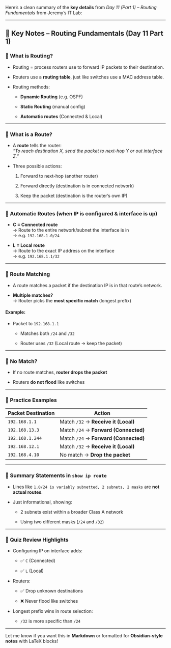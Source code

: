 Here’s a clean summary of the **key details** from _Day 11 (Part 1) – Routing Fundamentals_ from Jeremy’s IT Lab:

---

## 🔑 Key Notes – Routing Fundamentals (Day 11 Part 1)

### 📌 What is Routing?

- Routing = process routers use to forward IP packets to their destination.
    
- Routers use a **routing table**, just like switches use a MAC address table.
    
- Routing methods:
    
    - **Dynamic Routing** (e.g. OSPF)
        
    - **Static Routing** (manual config)
        
    - **Automatic routes** (Connected & Local)
        

---

### 📌 What is a Route?

- A **route** tells the router:  
    _“To reach destination X, send the packet to next-hop Y or out interface Z.”_
    
- Three possible actions:
    
    1. Forward to next-hop (another router)
        
    2. Forward directly (destination is in connected network)
        
    3. Keep the packet (destination is the router’s own IP)
        

---

### 📌 Automatic Routes (when IP is configured & interface is up)

- **C = Connected route**  
    → Route to the entire network/subnet the interface is in  
    → e.g. `192.168.1.0/24`
    
- **L = Local route**  
    → Route to the exact IP address on the interface  
    → e.g. `192.168.1.1/32`
    

---

### 📌 Route Matching

- A route matches a packet if the destination IP is in that route’s network.
    
- **Multiple matches?**  
    → Router picks the **most specific match** (longest prefix)
    

#### Example:

- Packet to `192.168.1.1`
    
    - Matches both `/24` and `/32`
        
    - Router uses `/32` (Local route → keep the packet)
        

---

### 📌 No Match?

- If no route matches, **router drops the packet**
    
- Routers **do not flood** like switches
    

---

### 📌 Practice Examples

|Packet Destination|Action|
|---|---|
|`192.168.1.1`|Match `/32` → **Receive it (Local)**|
|`192.168.13.3`|Match `/24` → **Forward (Connected)**|
|`192.168.1.244`|Match `/24` → **Forward (Connected)**|
|`192.168.12.1`|Match `/32` → **Receive it (Local)**|
|`192.168.4.10`|No match → **Drop the packet**|

---

### 📌 Summary Statements in `show ip route`

- Lines like `1.0/24 is variably subnetted, 2 subnets, 2 masks` are **not actual routes**.
    
- Just informational, showing:
    
    - 2 subnets exist within a broader Class A network
        
    - Using two different masks (`/24` and `/32`)
        

---

### 📌 Quiz Review Highlights

- Configuring IP on interface adds:
    
    - ✅ `C` (Connected)
        
    - ✅ `L` (Local)
        
- Routers:
    
    - ✅ Drop unknown destinations
        
    - ❌ Never flood like switches
        
- Longest prefix wins in route selection:
    
    - `/32` is more specific than `/24`
        

---

Let me know if you want this in **Markdown** or formatted for **Obsidian-style notes** with LaTeX blocks!